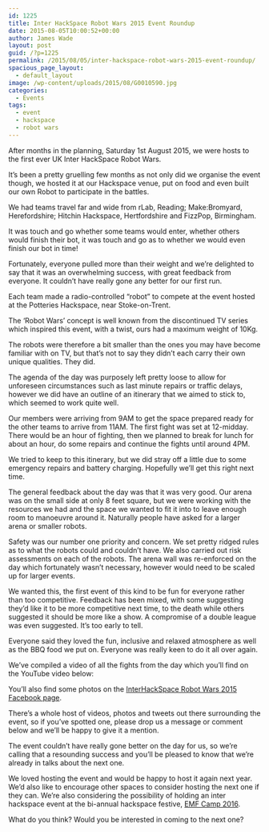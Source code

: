 ```yaml
---
id: 1225
title: Inter HackSpace Robot Wars 2015 Event Roundup
date: 2015-08-05T10:00:52+00:00
author: James Wade
layout: post
guid: /?p=1225
permalink: /2015/08/05/inter-hackspace-robot-wars-2015-event-roundup/
spacious_page_layout:
  - default_layout
image: /wp-content/uploads/2015/08/G0010590.jpg
categories:
  - Events
tags:
  - event
  - hackspace
  - robot wars
---
```

After months in the planning, Saturday 1st August 2015, we were hosts to the first ever UK Inter HackSpace Robot Wars.

It&#8217;s been a pretty gruelling few months as not only did we organise the event though, we hosted it at our Hackspace venue, put on food and even built our own Robot to participate in the battles.

We had teams travel far and wide from rLab, Reading; Make:Bromyard, Herefordshire; Hitchin Hackspace, Hertfordshire and FizzPop, Birmingham.

It was touch and go whether some teams would enter, whether others would finish their bot, it was touch and go as to whether we would even finish our bot in time!<!--more-->

Fortunately, everyone pulled more than their weight and we&#8217;re delighted to say that it was an overwhelming success, with great feedback from everyone. It couldn&#8217;t have really gone any better for our first run.

Each team made a radio-controlled &#8220;robot&#8221; to compete at the event hosted at the Potteries Hackspace, near Stoke-on-Trent.

The ‘Robot Wars’ concept is well known from the discontinued TV series which inspired this event, with a twist, ours had a maximum weight of 10Kg.

The robots were therefore a bit smaller than the ones you may have become familiar with on TV, but that&#8217;s not to say they didn&#8217;t each carry their own unique qualities. They did.

The agenda of the day was purposely left pretty loose to allow for unforeseen circumstances such as last minute repairs or traffic delays, however we did have an outline of an itinerary that we aimed to stick to, which seemed to work quite well.

Our members were arriving from 9AM to get the space prepared ready for the other teams to arrive from 11AM. The first fight was set at 12-midday. There would be an hour of fighting, then we planned to break for lunch for about an hour, do some repairs and continue the fights until around 4PM.

We tried to keep to this itinerary, but we did stray off a little due to some emergency repairs and battery charging. Hopefully we&#8217;ll get this right next time.

The general feedback about the day was that it was very good. Our arena was on the small side at only 8 feet square, but we were working with the resources we had and the space we wanted to fit it into to leave enough room to manoeuvre around it. Naturally people have asked for a larger arena or smaller robots.

Safety was our number one priority and concern. We set pretty ridged rules as to what the robots could and couldn&#8217;t have. We also carried out risk assessments on each of the robots. The arena wall was re-enforced on the day which fortunately wasn&#8217;t necessary, however would need to be scaled up for larger events.

We wanted this, the first event of this kind to be fun for everyone rather than too competitive. Feedback has been mixed, with some suggesting they&#8217;d like it to be more competitive next time, to the death while others suggested it should be more like a show. A compromise of a double league was even suggested. It&#8217;s too early to tell.

Everyone said they loved the fun, inclusive and relaxed atmosphere as well as the BBQ food we put on. Everyone was really keen to do it all over again.

We&#8217;ve compiled a video of all the fights from the day which you&#8217;ll find on the YouTube video below:

<span class="embed-youtube" style="text-align:center; display: block;"></span>

You&#8217;ll also find some photos on the [InterHackSpace Robot Wars 2015 Facebook page](https://www.facebook.com/media/set/?set=a.964233656932009.1073741832.900130766675632&type=3).

There&#8217;s a whole host of videos, photos and tweets out there surrounding the event, so if you&#8217;ve spotted one, please drop us a message or comment below and we&#8217;ll be happy to give it a mention.

The event couldn&#8217;t have really gone better on the day for us, so we&#8217;re calling that a resounding success and you&#8217;ll be pleased to know that we&#8217;re already in talks about the next one.

We loved hosting the event and would be happy to host it again next year. We&#8217;d also like to encourage other spaces to consider hosting the next one if they can. We&#8217;re also considering the possibility of holding an inter hackspace event at the bi-annual hackspace festive, [EMF Camp 2016](https://twitter.com/emfcamp).

What do you think? Would you be interested in coming to the next one?